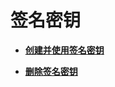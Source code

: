 # 签名密钥<a name="ZH-CN_TOPIC_0000001142957200"></a>

-   **[创建并使用签名密钥](创建并使用签名密钥.md)**  

-   **[删除签名密钥](删除签名密钥.md)**  


